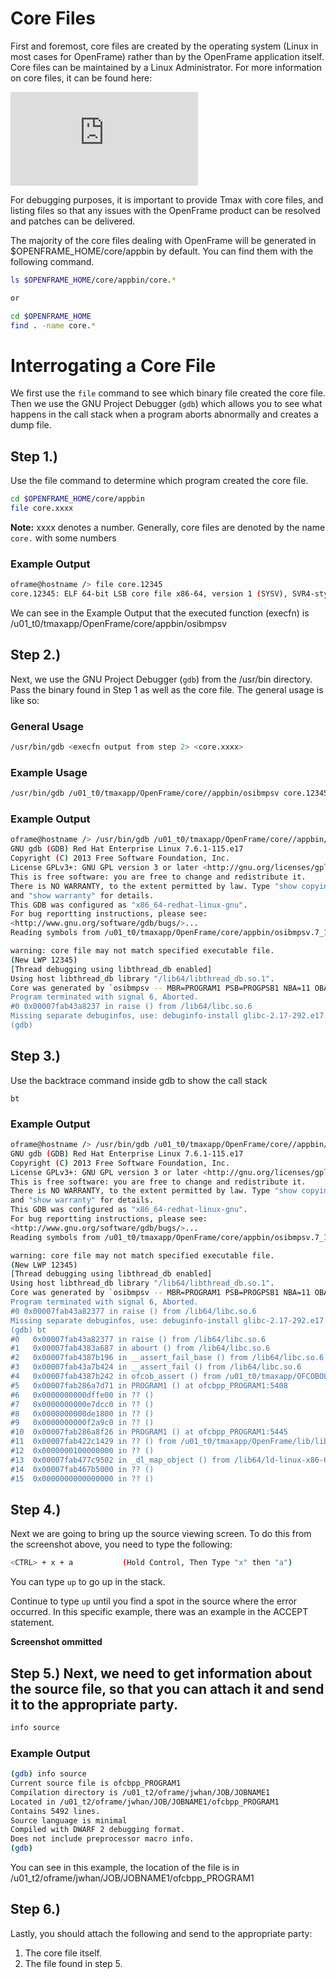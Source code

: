 # Core Files

First and foremost, core files are created by the operating system (Linux in most cases for OpenFrame) rather than by the OpenFrame application itself. Core files can be maintained by a Linux Administrator. For more information on core files, it can be found here:

![Link to core file manual page](https://man7.org/linux/man-pages/man5/core.5.html)

For debugging purposes, it is important to provide Tmax with core files, and listing files so that any issues with the OpenFrame product can be resolved and patches can be delivered.

The majority of the core files dealing with OpenFrame will be generated in $OPENFRAME_HOME/core/appbin by default. You can find them with the following command.

```bash
ls $OPENFRAME_HOME/core/appbin/core.*

or

cd $OPENFRAME_HOME
find . -name core.*
```

# Interrogating a Core File

We first use the ```file``` command to see which binary file created the core file. Then we use the GNU Project Debugger (```gdb```) which allows you to see what happens in the call stack when a program aborts abnormally and creates a dump file.

## Step 1.)

Use the file command to determine which program created the core file.

```bash
cd $OPENFRAME_HOME/core/appbin
file core.xxxx
```

**Note:** xxxx denotes a number. Generally, core files are denoted by the name ```core.``` with some numbers

### Example Output

```bash
oframe@hostname /> file core.12345
core.12345: ELF 64-bit LSB core file x86-64, version 1 (SYSV), SVR4-style, from 'osibmpsv -- MBR=PROGRAM1 PSB=PROGPSB1 NBA=11 OBA=9 IMSID=REG1 AGN=ABCD0001',real uid:22524 1, effective uid: 225241, real gid: 29, effective gid: 29, execfn: '/u01_t0/tmaxapp/OpenFrame/core/appbin/osibmpsv', platform: 'x86_64'
```

We can see in the Example Output that the executed function (execfn) is /u01_t0/tmaxapp/OpenFrame/core/appbin/osibmpsv

## Step 2.) 

Next, we use the GNU Project Debugger (```gdb```) from the /usr/bin directory. Pass the binary found in Step 1 as well as the core file. The general usage is like so:

### General Usage

```bash
/usr/bin/gdb <execfn output from step 2> <core.xxxx>
```

### Example Usage

```bash
/usr/bin/gdb /u01_t0/tmaxapp/OpenFrame/core//appbin/osibmpsv core.12345
```

### Example Output

```bash
oframe@hostname /> /usr/bin/gdb /u01_t0/tmaxapp/OpenFrame/core//appbin/osibmpsv core.12345
GNU gdb (GDB) Red Hat Enterprise Linux 7.6.1-115.e17
Copyright (C) 2013 Free Software Foundation, Inc.
License GPLv3+: GNU GPL version 3 or later <http://gnu.org/licenses/gpl.html>
This is free software: you are free to change and redistribute it.
There is NO WARRANTY, to the extent permitted by law. Type "show copying"
and "show warranty" for details.
This GDB was configured as "x86_64-redhat-linux-gnu".
For bug reportting instructions, please see:
<http://www.gnu.org/software/gdb/bugs/>...
Reading symbols from /u01_t0/tmaxapp/OpenFrame/core/appbin/osibmpsv.7_1_0_56.212425...done.

warning: core file may not match specified executable file.
(New LWP 12345)
[Thread debugging using libthread_db enabled]
Using host libthread_db library "/lib64/libthread_db.so.1".
Core was generated by `osibmpsv -- MBR=PROGRAM1 PSB=PROGPSB1 NBA=11 OBA=9 IMSID=REG1 AGN=ABCD0001'.
Program terminated with signal 6, Aborted.
#0 0x00007fab43a8237 in raise () from /lib64/libc.so.6
Missing separate debuginfos, use: debuginfo-install glibc-2.17-292.e17.x86_64 libgcc-4.8.5-39.e17.x86_64 libstdc++-4.8.5-39.e17.x86_64 nss-softokn-freebl-3.44.0-5.e17.x86_64
(gdb)
```

## Step 3.)

Use the backtrace command inside gdb to show the call stack

```
bt
```

### Example Output

```bash
oframe@hostname /> /usr/bin/gdb /u01_t0/tmaxapp/OpenFrame/core//appbin/osibmpsv core.12345
GNU gdb (GDB) Red Hat Enterprise Linux 7.6.1-115.e17
Copyright (C) 2013 Free Software Foundation, Inc.
License GPLv3+: GNU GPL version 3 or later <http://gnu.org/licenses/gpl.html>
This is free software: you are free to change and redistribute it.
There is NO WARRANTY, to the extent permitted by law. Type "show copying"
and "show warranty" for details.
This GDB was configured as "x86_64-redhat-linux-gnu".
For bug reportting instructions, please see:
<http://www.gnu.org/software/gdb/bugs/>...
Reading symbols from /u01_t0/tmaxapp/OpenFrame/core/appbin/osibmpsv.7_1_0_56.212425...done.

warning: core file may not match specified executable file.
(New LWP 12345)
[Thread debugging using libthread_db enabled]
Using host libthread_db library "/lib64/libthread_db.so.1".
Core was generated by `osibmpsv -- MBR=PROGRAM1 PSB=PROGPSB1 NBA=11 OBA=9 IMSID=REG1 AGN=ABCD0001'.
Program terminated with signal 6, Aborted.
#0 0x00007fab43a82377 in raise () from /lib64/libc.so.6
Missing separate debuginfos, use: debuginfo-install glibc-2.17-292.e17.x86_64 libgcc-4.8.5-39.e17.x86_64 libstdc++-4.8.5-39.e17.x86_64 nss-softokn-freebl-3.44.0-5.e17.x86_64
(gdb) bt
#0   0x00007fab43a82377 in raise () from /lib64/libc.so.6
#1   0x00007fab4383a687 in abourt () from /lib64/libc.so.6
#2   0x00007fab4387b196 in __assert_fail_base () from /lib64/libc.so.6
#3   0x00007fab43a7b424 in __assert_fail () from /lib64/libc.so.6
#4   0x00007fab4387b242 in ofcob_assert () from /u01_t0/tmaxapp/OFCOBOL/lib/libofcobRTL.so
#5   0x00007fab286a7d71 in PROGRAM1 () at ofcbpp_PROGRAM1:5408
#6   0x0000000000dffe00 in ?? ()
#7   0x0000000000e7dcc0 in ?? ()
#8   0x0000000000de1800 in ?? ()
#9   0x0000000000f2a9c0 in ?? ()
#10  0x00007fab286a8f26 in PROGRAM1 () at ofcbpp_PROGRAM1:5445
#11  0x00007fab422c1429 in ?? () from /u01_t0/tmaxapp/OpenFrame/lib/libdsalc.so
#12  0x0000000100000000 in ?? ()
#13  0x00007fab477c9502 in _dl_map_object () from /lib64/ld-linux-x86-64.so.2
#14  0x00007fab467b5000 in ?? ()
#15  0x0000000000000000 in ?? ()
```

## Step 4.)

Next we are going to bring up the source viewing screen. To do this from the screenshot above, you need to type the following:

```bash
<CTRL> + x + a           (Hold Control, Then Type "x" then "a")
```

You can type ```up``` to go up in the stack.

Continue to type ```up``` until you find a spot in the source where the error occurred. In this specific example, there was an example in the ACCEPT statement.

**Screenshot ommitted**

## Step 5.) Next, we need to get information about the source file, so that you can attach it and send it to the appropriate party.

```bash
info source
```

### Example Output

```bash
(gdb) info source
Current source file is ofcbpp_PROGRAM1
Compilation directory is /u01_t2/oframe/jwhan/JOB/JOBNAME1
Located in /u01_t2/oframe/jwhan/JOB/JOBNAME1/ofcbpp_PROGRAM1
Contains 5492 lines. 
Source language is minimal
Compiled with DWARF 2 debugging format.
Does not include preprocessor macro info.
(gdb)
```

You can see in this example, the location of the file is in /u01_t2/oframe/jwhan/JOB/JOBNAME1/ofcbpp_PROGRAM1

## Step 6.) 

Lastly, you should attach the following and send to the appropriate party:

1. The core file itself.
2. The file found in step 5.